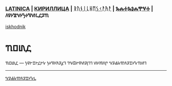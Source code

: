 ### [LATINICA](../Latn/Yazyik.md) | [КИРИЛЛИЦА](../Cyrl/Язык.md) | [ᚱᚢᚾᛁᚳᚺᛖᛊᚲᚨᚤᚨ](../Runr/ᚤᚨᛉᚤᛁᚲ.md) | [ⰃⰎⰀⰃⰑⰎⰉⰜⰀ](../Glag/Ⱑⰸⱏⰹⰽ.md) | 𐍓𐍠𐍔𐍮𐍝𐍔𐍟𐍔𐍠𐍜𐍡𐍚𐍐𐍴
[iskhodnik](../KNIGA/Yazyik.md)

#  𐍴𐍗𐍨𐍚 

𐍴𐍗𐍨𐍚 — 𐍟𐍠𐍞𐍢𐍞𐍚𐍞𐍛 𐍟𐍔𐍠𐍔𐍓𐍐𐍤𐍙 𐍙𐍝𐍫𐍞𐍠𐍜𐍐𐍭𐍙𐍙 𐍜𐍔𐍕𐍓𐍣 𐍝𐍐𐍑𐍛𐍳𐍓𐍐𐍢𐍔𐍛𐍴𐍜𐍙

___
[𐍝𐍐𐍑𐍛𐍳𐍓𐍐𐍢𐍔𐍛𐍰](𐍝𐍐𐍑𐍛𐍳𐍓𐍐𐍢𐍔𐍛𐍰.md)
